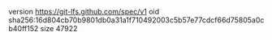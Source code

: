 version https://git-lfs.github.com/spec/v1
oid sha256:16d804cb70b9801db0a31a1f710492003c5b57e77cdcf66d75805a0cb40ff152
size 47922
